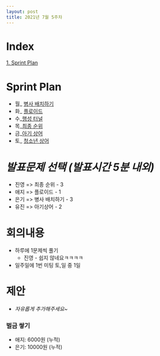 ```yaml
---
layout: post
title: 2021년 7월 5주차
---
```


# Index

[1. Sprint Plan](#Sprint-Plan)

# Sprint Plan

- 월\_ [병사 배치하기](https://www.acmicpc.net/problem/18353)
- 화\_ [플로이드](https://www.acmicpc.net/problem/11404)
- 수\_[행성 터널](https://www.acmicpc.net/problem/2887)
- 목\_[최종 순위](https://www.acmicpc.net/problem/3665)
- 금\_[아기 상어](https://www.acmicpc.net/problem/16236)
- 토\_ [청소년 상어](https://www.acmicpc.net/problem/19236)

# _발표문제 선택 (발표시간 5분 내외)_

- 진영 => 최종 순위 - 3
- 애지 => 플로이드 - 1
- 은기 => 병사 배치하기 - 3
- 유진 => 아기상어 - 2

# 회의내용

- 하루에 1문제씩 풀기
  - 진영 - 쉽지 않네요ㅋㅋㅋㅋ
- 일주일에 1번 미팅 토,일 중 1일

# 제안

- _자유롭게 추가해주세요~_

### 벌금 쌓기

- 애지: 6000원 (누적)
- 은기: 10000원 (누적)
